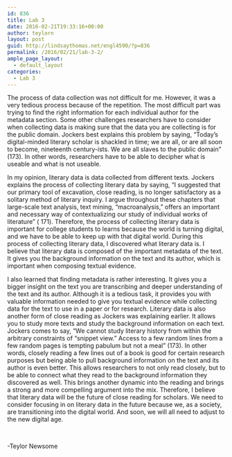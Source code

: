 ```yaml
---
id: 836
title: Lab 3
date: 2016-02-21T19:33:16+00:00
author: teylorn
layout: post
guid: http://lindsaythomas.net/engl4590/?p=836
permalink: /2016/02/21/lab-3-2/
ample_page_layout:
  - default_layout
categories:
  - Lab 3
---
```

The process of data collection was not difficult for me. However, it was a very tedious process because of the repetition. The most difficult part was trying to find the right information for each individual author for the metadata section. Some other challenges researchers have to consider when collecting data is making sure that the data you are collecting is for the public domain. Jockers best explains this problem by saying, &#8220;Today&#8217;s digital-minded literary scholar is shackled in time; we are all, or are all soon to become, nineteenth century-ists. We are all slaves to the public domain&#8221; (173). In other words, researchers have to be able to decipher what is useable and what is not useable.

In my opinion, literary data is data collected from different texts. Jockers explains the process of collecting literary data by saying, &#8220;I suggested that our primary tool of excavation, close reading, is no longer satisfactory as a solitary method of literary inquiry. I argue throughout these chapters that large-scale text analysis, text mining, &#8220;macroanalysis,&#8221; offers an important and necessary way of contextualizing our study of individual works of literature&#8221; ( 171). Therefore, the process of collecting literary data is important for college students to learns because the world is turning digital, and we have to be able to keep up with that digital world. During this process of collecting literary data, I discovered what literary data is. I believe that literary data is composed of the important metadata of the text. It gives you the background information on the text and its author, which is important when composing textual evidence.

I also learned that finding metadata is rather interesting. It gives you a bigger insight on the text you are transcribing and deeper understanding of the text and its author. Although it is a tedious task, it provides you with valuable information needed to give you textual evidence while collecting data for the text to use in a paper or for research. Literary data is also another form of close reading as Jockers was explaining earlier. It allows you to study more texts and study the background information on each text. Jockers comes to say, &#8220;We cannot study literary history from within the arbitrary constraints of &#8220;snippet view.&#8221; Access to a few random lines from a few random pages is tempting pabulum but not a meal&#8221; (173). In other words, closely reading a few lines out of a book is good for certain research purposes but being able to pull background information on the text and its author is even better. This allows researchers to not only read closely, but to be able to connect what they read to the background information they discovered as well. This brings another dynamic into the reading and brings a strong and more compelling argument into the mix. Therefore, I believe that literary data will be the future of close reading for scholars. We need to consider focusing in on literary data in the future because we, as a society, are transitioning into the digital world. And soon, we will all need to adjust to the new digital age.

&nbsp;

-Teylor Newsome

&nbsp;